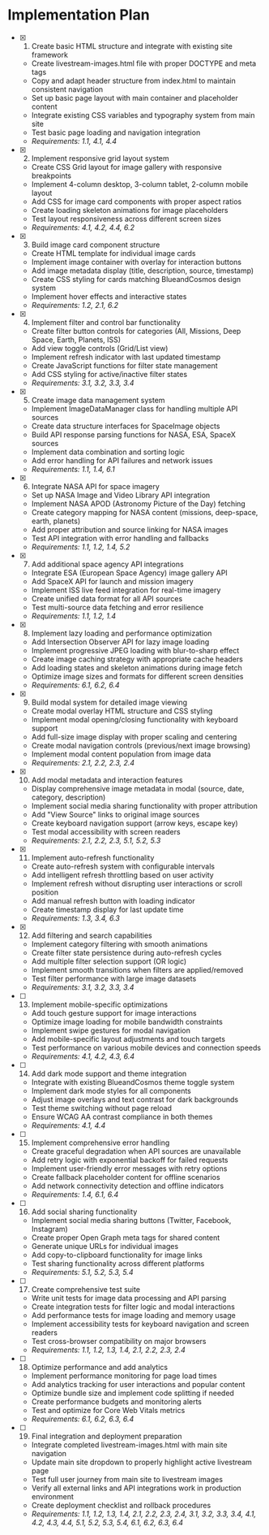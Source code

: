 # Implementation Plan

- [x] 1. Create basic HTML structure and integrate with existing site framework
  - Create livestream-images.html file with proper DOCTYPE and meta tags
  - Copy and adapt header structure from index.html to maintain consistent navigation
  - Set up basic page layout with main container and placeholder content
  - Integrate existing CSS variables and typography system from main site
  - Test basic page loading and navigation integration
  - _Requirements: 1.1, 4.1, 4.4_

- [x] 2. Implement responsive grid layout system
  - Create CSS Grid layout for image gallery with responsive breakpoints
  - Implement 4-column desktop, 3-column tablet, 2-column mobile layout
  - Add CSS for image card components with proper aspect ratios
  - Create loading skeleton animations for image placeholders
  - Test layout responsiveness across different screen sizes
  - _Requirements: 4.1, 4.2, 4.4, 6.2_

- [x] 3. Build image card component structure
  - Create HTML template for individual image cards
  - Implement image container with overlay for interaction buttons
  - Add image metadata display (title, description, source, timestamp)
  - Create CSS styling for cards matching BlueandCosmos design system
  - Implement hover effects and interactive states
  - _Requirements: 1.2, 2.1, 6.2_

- [x] 4. Implement filter and control bar functionality
  - Create filter button controls for categories (All, Missions, Deep Space, Earth, Planets, ISS)
  - Add view toggle controls (Grid/List view)
  - Implement refresh indicator with last updated timestamp
  - Create JavaScript functions for filter state management
  - Add CSS styling for active/inactive filter states
  - _Requirements: 3.1, 3.2, 3.3, 3.4_

- [x] 5. Create image data management system
  - Implement ImageDataManager class for handling multiple API sources
  - Create data structure interfaces for SpaceImage objects
  - Build API response parsing functions for NASA, ESA, SpaceX sources
  - Implement data combination and sorting logic
  - Add error handling for API failures and network issues
  - _Requirements: 1.1, 1.4, 6.1_

- [x] 6. Integrate NASA API for space imagery
  - Set up NASA Image and Video Library API integration
  - Implement NASA APOD (Astronomy Picture of the Day) fetching
  - Create category mapping for NASA content (missions, deep-space, earth, planets)
  - Add proper attribution and source linking for NASA images
  - Test API integration with error handling and fallbacks
  - _Requirements: 1.1, 1.2, 1.4, 5.2_

- [x] 7. Add additional space agency API integrations
  - Integrate ESA (European Space Agency) image gallery API
  - Add SpaceX API for launch and mission imagery
  - Implement ISS live feed integration for real-time imagery
  - Create unified data format for all API sources
  - Test multi-source data fetching and error resilience
  - _Requirements: 1.1, 1.2, 1.4_

- [x] 8. Implement lazy loading and performance optimization
  - Add Intersection Observer API for lazy image loading
  - Implement progressive JPEG loading with blur-to-sharp effect
  - Create image caching strategy with appropriate cache headers
  - Add loading states and skeleton animations during image fetch
  - Optimize image sizes and formats for different screen densities
  - _Requirements: 6.1, 6.2, 6.4_

- [x] 9. Build modal system for detailed image viewing
  - Create modal overlay HTML structure and CSS styling
  - Implement modal opening/closing functionality with keyboard support
  - Add full-size image display with proper scaling and centering
  - Create modal navigation controls (previous/next image browsing)
  - Implement modal content population from image data
  - _Requirements: 2.1, 2.2, 2.3, 2.4_

- [x] 10. Add modal metadata and interaction features
  - Display comprehensive image metadata in modal (source, date, category, description)
  - Implement social media sharing functionality with proper attribution
  - Add "View Source" links to original image sources
  - Create keyboard navigation support (arrow keys, escape key)
  - Test modal accessibility with screen readers
  - _Requirements: 2.1, 2.2, 2.3, 5.1, 5.2, 5.3_

- [x] 11. Implement auto-refresh functionality
  - Create auto-refresh system with configurable intervals
  - Add intelligent refresh throttling based on user activity
  - Implement refresh without disrupting user interactions or scroll position
  - Add manual refresh button with loading indicator
  - Create timestamp display for last update time
  - _Requirements: 1.3, 3.4, 6.3_

- [x] 12. Add filtering and search capabilities
  - Implement category filtering with smooth animations
  - Create filter state persistence during auto-refresh cycles
  - Add multiple filter selection support (OR logic)
  - Implement smooth transitions when filters are applied/removed
  - Test filter performance with large image datasets
  - _Requirements: 3.1, 3.2, 3.3, 3.4_

- [ ] 13. Implement mobile-specific optimizations
  - Add touch gesture support for image interactions
  - Optimize image loading for mobile bandwidth constraints
  - Implement swipe gestures for modal navigation
  - Add mobile-specific layout adjustments and touch targets
  - Test performance on various mobile devices and connection speeds
  - _Requirements: 4.1, 4.2, 4.3, 6.4_

- [ ] 14. Add dark mode support and theme integration
  - Integrate with existing BlueandCosmos theme toggle system
  - Implement dark mode styles for all components
  - Adjust image overlays and text contrast for dark backgrounds
  - Test theme switching without page reload
  - Ensure WCAG AA contrast compliance in both themes
  - _Requirements: 4.1, 4.4_

- [ ] 15. Implement comprehensive error handling
  - Create graceful degradation when API sources are unavailable
  - Add retry logic with exponential backoff for failed requests
  - Implement user-friendly error messages with retry options
  - Create fallback placeholder content for offline scenarios
  - Add network connectivity detection and offline indicators
  - _Requirements: 1.4, 6.1, 6.4_

- [ ] 16. Add social sharing functionality
  - Implement social media sharing buttons (Twitter, Facebook, Instagram)
  - Create proper Open Graph meta tags for shared content
  - Generate unique URLs for individual images
  - Add copy-to-clipboard functionality for image links
  - Test sharing functionality across different platforms
  - _Requirements: 5.1, 5.2, 5.3, 5.4_

- [ ] 17. Create comprehensive test suite
  - Write unit tests for image data processing and API parsing
  - Create integration tests for filter logic and modal interactions
  - Add performance tests for image loading and memory usage
  - Implement accessibility tests for keyboard navigation and screen readers
  - Test cross-browser compatibility on major browsers
  - _Requirements: 1.1, 1.2, 1.3, 1.4, 2.1, 2.2, 2.3, 2.4_

- [ ] 18. Optimize performance and add analytics
  - Implement performance monitoring for page load times
  - Add analytics tracking for user interactions and popular content
  - Optimize bundle size and implement code splitting if needed
  - Create performance budgets and monitoring alerts
  - Test and optimize for Core Web Vitals metrics
  - _Requirements: 6.1, 6.2, 6.3, 6.4_

- [ ] 19. Final integration and deployment preparation
  - Integrate completed livestream-images.html with main site navigation
  - Update main site dropdown to properly highlight active livestream page
  - Test full user journey from main site to livestream images
  - Verify all external links and API integrations work in production environment
  - Create deployment checklist and rollback procedures
  - _Requirements: 1.1, 1.2, 1.3, 1.4, 2.1, 2.2, 2.3, 2.4, 3.1, 3.2, 3.3, 3.4, 4.1, 4.2, 4.3, 4.4, 5.1, 5.2, 5.3, 5.4, 6.1, 6.2, 6.3, 6.4_